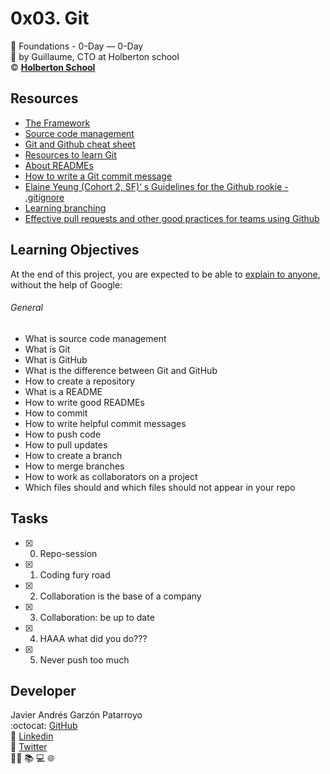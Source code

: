 # 0x03. Git
:open_file_folder: Foundations - 0-Day ― 0-Day  
:bust_in_silhouette: by Guillaume, CTO at Holberton school  
:copyright: **[Holberton School](https://www.holbertonschool.com/)**

## Resources
* [The Framework](https://intranet.hbtn.io/concepts/75)
* [Source code management](https://intranet.hbtn.io/concepts/22)
* [Git and Github cheat sheet](https://intranet.hbtn.io/concepts/57)
* [Resources to learn Git](https://try.github.io/)
* [About READMEs](https://help.github.com/en/github/creating-cloning-and-archiving-repositories/about-readmes)
* [How to write a Git commit message](https://chris.beams.io/posts/git-commit/#seven-rules)
* [Elaine Yeung (Cohort 2, SF)‘ s Guidelines for the Github rookie - .gitignore](https://medium.com/@elaine.yeung/guidelines-for-the-github-rookie-c24e9ec0c671)
* [Learning branching](https://learngitbranching.js.org/)
* [Effective pull requests and other good practices for teams using Github](https://codeinthehole.com/tips/pull-requests-and-other-good-practices-for-teams-using-github/)

## Learning Objectives
At the end of this project, you are expected to be able to [explain to anyone](https://fs.blog/2012/04/feynman-technique/), without the help of Google:
###### General
* What is source code management
* What is Git
* What is GitHub
* What is the difference between Git and GitHub
* How to create a repository
* What is a README
* How to write good READMEs
* How to commit
* How to write helpful commit messages
* How to push code
* How to pull updates
* How to create a branch
* How to merge branches
* How to work as collaborators on a project
* Which files should and which files should not appear in your repo

## Tasks
* [x] 0. Repo-session
* [x] 1. Coding fury road
* [x] 2. Collaboration is the base of a company
* [x] 3. Collaboration: be up to date
* [x] 4. HAAA what did you do???
* [x] 5. Never push too much

## Developer
Javier Andrés Garzón Patarroyo  
:octocat: [GitHub](https://github.com/javierandresgp/)  
:link: [Linkedin](https://www.linkedin.com/in/javierandresgp/)  
:link: [Twitter](https://twitter.com/javierandresgp0)  
:man_technologist: :books: :computer: :globe_with_meridians:
